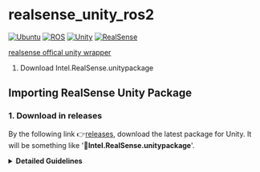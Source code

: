 # realsense_unity_ros2

<div align="left">

  <a href="">![Ubuntu](https://img.shields.io/badge/Ubuntu-22.04-green)</a>
  <a href="">![ROS](https://img.shields.io/badge/ROS-humble-blue)</a>
  <a href="">![Unity](https://img.shields.io/badge/Unity-2022.3.41f1-red)</a>
  <a href="">![RealSense](https://img.shields.io/badge/RealSense-v2.55.1-yellow)</a>

</div>


[realsense offical unity wrapper](https://github.com/IntelRealSense/librealsense/tree/development/wrappers/unity)
1. Download Intel.RealSense.unitypackage
## Importing RealSense Unity Package
### 1. Download in releases
By the following link :point_right:[releases](https://github.com/IntelRealSense/librealsense/releases), download the latest package for Unity. It will be something like '🧮**Intel.RealSense.unitypackage**'.

<details>
  <summary><b>Detailed Guidelines</b></summary>
  <p>With the following link above, scroll down to find the page where <i>Assests</i> are placed.</p>
  <p align="left">
    <img src="https://github.com/user-attachments/assets/25cad9b1-96d0-452b-9a3d-f975cb90b351"/>
  </p>
  <p align="left"> 
    <img src="https://github.com/user-attachments/assets/8b277438-a668-4dea-b69e-4d42b0bd74cf"/>
  </p>
</details>
